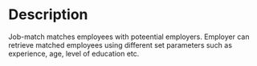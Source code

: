 Description
===========================

Job-match matches employees with poteential employers. Employer can retrieve matched employees using different set parameters such as experience, age, level of education etc.
